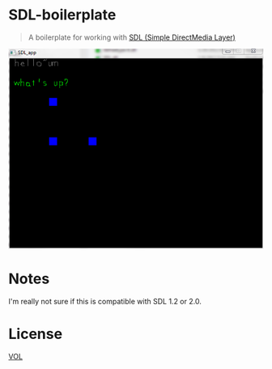 # SDL-boilerplate

> A boilerplate for working with [SDL (Simple DirectMedia Layer)](https://www.libsdl.org/)

![screenshot](https://github.com/ArtskydJ/SDL-boilerplate/blob/master/screenshot.PNG)

# Notes

I'm really not sure if this is compatible with SDL 1.2 or 2.0.

# License

[VOL](http://veryopenlicense.com)

